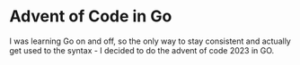 # Advent of Code in Go
I was learning Go on and off, so the only way to stay consistent and actually get used to the syntax - I decided to do the advent of code 2023 in GO.

